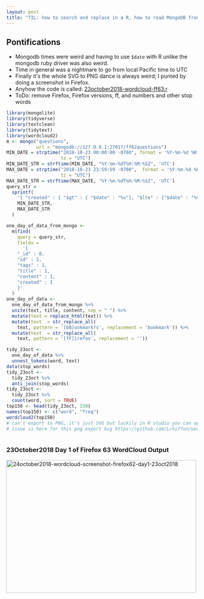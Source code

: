 ```yaml
---
layout: post
title: "TIL: how to search and replace in a R, how to read MongoDB from R and how to make a wordcloud in R"
---
```


## Pontifications

* Mongodb times were weird and having to use ```$date``` with R unlike the mongodb ruby driver was also weird.
* Time in general was a nightmare to go from local Pacific time to UTC
* Finally it's the whole SVG to PNG dance is always weird; I punted by doing a screenshot in Firefox.
* Anyhow the code is called: [23october2018-wordcloud-ff63.r](https://github.com/rtanglao/rt-kitsune-api/blob/master/VISUALIZATIONS/23october2018-wordcloud-ff63.r) 
* ToDo: remove Firefox, Firefox versions, ff, and numbers and other stop words

```r
library(mongolite)
library(tidyverse)
library(textclean)
library(tidytext)
library(wordcloud2)
m <- mongo("questions",
           url = "mongodb://127.0.0.1:27017/ff62questions")
MIN_DATE = strptime("2018-10-23 00:00:00 -0700", format = '%Y-%m-%d %H:%M:%S %z',
                    tz = "UTC")
MIN_DATE_STR = strftime(MIN_DATE, "%Y-%m-%dT%H:%M:%SZ", 'UTC')
MAX_DATE = strptime("2018-10-23 23:59:59 -0700",  format = '%Y-%m-%d %H:%M:%S %z',
                    tz = "UTC")
MAX_DATE_STR = strftime(MAX_DATE, "%Y-%m-%dT%H:%M:%SZ", 'UTC')
query_str =
  sprintf(
    '{ "created" : { "$gt" : { "$date" : "%s"}, "$lte" : {"$date" : "%s"}}}',
    MIN_DATE_STR,
    MAX_DATE_STR
  )

one_day_of_data_from_mongo <-
  m$find(
    query = query_str,
    fields =
      '{
    "_id" : 0,
    "id" : 1,
    "tags" : 1,
    "title" : 1,
    "content" : 1,
    "created" : 1
    }'
  )
one_day_of_data <-
  one_day_of_data_from_mongo %>%
  unite(text, title, content, sep = " ") %>% 
  mutate(text = replace_html(text)) %>% 
  mutate(text  = str_replace_all(
    text, pattern = '[bB]ookmark?s', replacement = 'bookmark')) %>%
  mutate(text  = str_replace_all(
    text, pattern = '[fF]irefox', replacement = '')) 

tidy_23oct <-
  one_day_of_data %>%
  unnest_tokens(word, text) 
data(stop_words)
tidy_23oct <-
  tidy_23oct %>%
  anti_join(stop_words)
tidy_23oct <-
  tidy_23oct %>%
  count(word, sort = TRUE)
top150 <- head(tidy_23oct, 150)
names(top150) <- c("word", "freq")
wordcloud2(top150)
# can't export to PNG, it's just SVG but luckily in R studio you can open in firefox and take a screenshot
# issue is here for this png export bug https://github.com/Lchiffon/wordcloud2/issues/8
  
```

### 23October2018 Day 1 of Firefox 63 WordCloud Output

<a data-flickr-embed="true"  href="https://www.flickr.com/photos/roland/44821741664/in/dateposted-ff/" title="24october2018-wordcloud-screenshot-firefox62-day1-23oct2018"><img src="https://farm2.staticflickr.com/1962/44821741664_56a6cab3ae.jpg" width="500" height="350" alt="24october2018-wordcloud-screenshot-firefox62-day1-23oct2018"></a><script async src="//embedr.flickr.com/assets/client-code.js" charset="utf-8"></script>